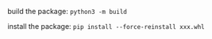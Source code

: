 build the package: 
`python3 -m build`

install the package:
`pip install --force-reinstall xxx.whl`